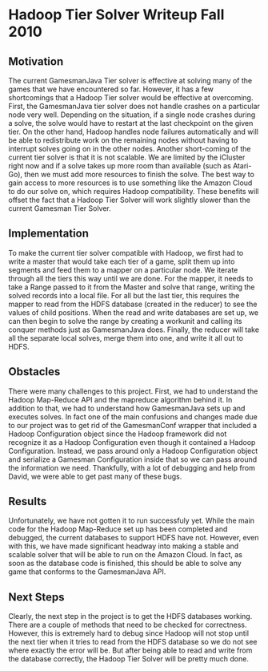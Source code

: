 Hadoop Tier Solver Writeup Fall 2010
====================================

Motivation
----------

The current GamesmanJava Tier solver is effective at solving many of the games that we have encountered so far. However, it has a few shortcomings that a Hadoop Tier solver would be effective at overcoming. First, the GamesmanJava tier solver does not handle crashes on a particular node very well. Depending on the situation, if a single node crashes during a solve, the solve would have to restart at the last checkpoint on the given tier. On the other hand, Hadoop handles node failures automatically and will be able to redistribute work on the remaining nodes without having to interrupt solves going on in the other nodes. Another short-coming of the current tier solver is that it is not scalable. We are limited by the iCluster right now and if a solve takes up more room than available (such as Atari-Go), then we must add more resources to finish the solve. The best way to gain access to more resources is to use something like the Amazon Cloud to do our solve on, which requires Hadoop compatibility. These benefits will offset the fact that a Hadoop Tier Solver will work slightly slower than the current Gamesman Tier Solver.

Implementation
--------------

To make the current tier solver compatible with Hadoop, we first had to write a master that would take each tier of a game, split them up into segments and feed them to a mapper on a particular node. We iterate through all the tiers this way until we are done. For the mapper, it needs to take a Range passed to it from the Master and solve that range, writing the solved records into a local file. For all but the last tier, this requires the mapper to read from the HDFS database (created in the reducer) to see the values of child positions. When the read and write databases are set up, we can then begin to solve the range by creating a workunit and calling its conquer methods just as GamesmanJava does. Finally, the reducer will take all the separate local solves, merge them into one, and write it all out to HDFS.

Obstacles
---------

There were many challenges to this project. First, we had to understand the Hadoop Map-Reduce API and the mapreduce algorithm behind it. In addition to that, we had to understand how GamesmanJava sets up and executes solves. In fact one of the main confusions and changes made due to our project was to get rid of the GamesmanConf wrapper that included a Hadoop Configuration object since the Hadoop framework did not recognize it as a Hadoop Configuration even though it contained a Hadoop Configuration. Instead, we pass around only a Hadoop Configuration object and serialize a Gamesman Configuration inside that so we can pass around the information we need. Thankfully, with a lot of debugging and help from David, we were able to get past many of these bugs.

Results
-------

Unfortunately, we have not gotten it to run successfuly yet. While the main code for the Hadoop Map-Reduce set up has been completed and debugged, the current databases to support HDFS have not. However, even with this, we have made significant headway into making a stable and scalable solver that will be able to run on the Amazon Cloud. In fact, as soon as the database code is finished, this should be able to solve any game that conforms to the GamesmanJava API.

Next Steps
----------

Clearly, the next step in the project is to get the HDFS databases working. There are a couple of methods that need to be checked for correctness. However, this is extremely hard to debug since Hadoop will not stop until the next tier when it tries to read from the HDFS database so we do not see where exactly the error will be. But after being able to read and write from the database correctly, the Hadoop Tier Solver will be pretty much done.
